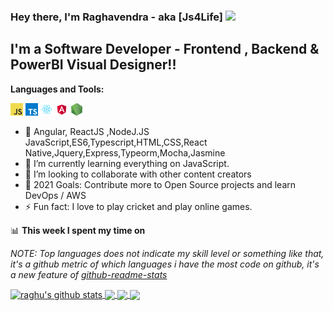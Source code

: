 ### Hey there, I'm Raghavendra - aka [Js4Life] <a href="https://js4life.github.io/raghavendra/"><img src="https://media.giphy.com/media/hvRJCLFzcasrR4ia7z/giphy.gif" width="25px"></a>


## I'm a Software Developer - Frontend , Backend & PowerBI Visual Designer!!

**Languages and Tools:**  

<code><img height="20" src="https://raw.githubusercontent.com/github/explore/80688e429a7d4ef2fca1e82350fe8e3517d3494d/topics/javascript/javascript.png"></code>
<code><img height="20" src="https://raw.githubusercontent.com/github/explore/80688e429a7d4ef2fca1e82350fe8e3517d3494d/topics/typescript/typescript.png"></code>
<code><img height="20" src="https://raw.githubusercontent.com/github/explore/80688e429a7d4ef2fca1e82350fe8e3517d3494d/topics/react/react.png"></code>
<code><img height="20" src="https://raw.githubusercontent.com/github/explore/5c058a388828bb5fde0bcafd4bc867b5bb3f26f3/topics/angular/angular.png"></code>
<code><img height="20" src="https://raw.githubusercontent.com/github/explore/80688e429a7d4ef2fca1e82350fe8e3517d3494d/topics/nodejs/nodejs.png"></code>  

- 🔭 Angular, ReactJS ,NodeJ.JS JavaScript,ES6,Typescript,HTML,CSS,React Native,Jquery,Express,Typeorm,Mocha,Jasmine
- 🌱 I’m currently learning everything on JavaScript.
- 👯 I’m looking to collaborate with other content creators
- 🥅 2021 Goals: Contribute more to Open Source projects and learn DevOps / AWS
- ⚡ Fun fact: I love to play cricket and play online games.

📊 **This week I spent my time on**


<!-- Change the `github-readme-stats.anuraghazra1.vercel.app` to `github-readme-stats.vercel.app`  -->

*NOTE: Top languages does not indicate my skill level or something like that, it's a github metric of which languages i have the most code on github, it's a new feature of [github-readme-stats](https://github.com/anuraghazra/github-readme-stats)*


<a href="https://github.com/js4life/github-readme-stats">
  <img align="center" src="https://github-readme-stats.anuraghazra1.vercel.app/api?username=js4life&show_icons=true&include_all_commits=true&theme=material-palenight" alt="raghu's github stats" />
</a>
<a href="https://github.com/js4life/github-readme-stats">
  <!-- Change the `github-readme-stats.anuraghazra1.vercel.app` to `github-readme-stats.vercel.app`  -->
  <img align="center" src="https://github-readme-stats.anuraghazra1.vercel.app/api/top-langs/?username=js4life&layout=compact&theme=material-palenight" />
</a>

<a href="https://github.com/js4life/github-readme-stats">
  <!-- Change the `github-readme-stats.anuraghazra1.vercel.app` to `github-readme-stats.vercel.app`  -->
  <img align="center" src="https://github-readme-stats.anuraghazra1.vercel.app/api/pin/?username=js4life&repo=github-readme-stats&theme=material-palenight" />
</a>    
<a href="https://js4life.github.io/raghavendra/">
  <!-- Change the `github-readme-stats.anuraghazra1.vercel.app` to `github-readme-stats.vercel.app`  -->
  <img align="center" src="https://github-readme-stats.anuraghazra1.vercel.app/api/pin/?username=js4life&repo=https://js4life.github.io/&theme=material-palenight" />
</a>


